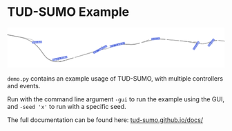 # TUD-SUMO Example

![Example Scenario](example_scenario/example_scenario.png)

`demo.py` contains an example usage of TUD-SUMO, with multiple controllers and events.

Run with the command line argument `-gui` to run the example using the GUI, and `-seed 'x'` to run with a specific seed.

The full documentation can be found here: [tud-sumo.github.io/docs/](https://tud-sumo.github.io/docs/)
